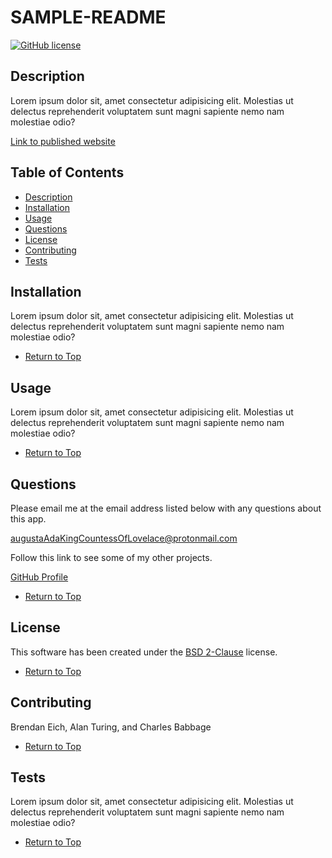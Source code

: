 
# SAMPLE-README

[![GitHub license](https://img.shields.io/badge/license-BSD_2_Clause-brightgreen)](https://img.shields.io/badge/license-BSD_2_Clause-brightgreen)

## Description 

Lorem ipsum dolor sit, amet consectetur adipisicing elit. Molestias ut delectus reprehenderit voluptatem sunt magni sapiente nemo nam molestiae odio? 

[Link to published website](https://loremipsum.org)

## Table of Contents

* [Description](#Description)
* [Installation](#Installation)
* [Usage](#Usage)
* [Questions](#Questions)
* [License](#License)
* [Contributing](#Contributing)
* [Tests](#Tests)

## Installation

Lorem ipsum dolor sit, amet consectetur adipisicing elit. Molestias ut delectus reprehenderit voluptatem sunt magni sapiente nemo nam molestiae odio?

* [Return to Top](#Description)

## Usage 

Lorem ipsum dolor sit, amet consectetur adipisicing elit. Molestias ut delectus reprehenderit voluptatem sunt magni sapiente nemo nam molestiae odio?

* [Return to Top](#Description)

## Questions

Please email me at the email address listed below with any questions about this app. 

[augustaAdaKingCountessOfLovelace@protonmail.com](mailto:augustaAdaKingCountessOfLovelace@protonmail.com)

Follow this link to see some of my other projects.

[GitHub Profile](https://github.com/johnVonNeumann)

* [Return to Top](#Description)

##


  ## License
    
  This software has been created under the [BSD 2-Clause](https://choosealicense.com/licenses/bsd-2-clause) license.

  * [Return to Top](#Description)
  

## Contributing

  Brendan Eich, Alan Turing, and Charles Babbage

* [Return to Top](#Description)

## Tests

Lorem ipsum dolor sit, amet consectetur adipisicing elit. Molestias ut delectus reprehenderit voluptatem sunt magni sapiente nemo nam molestiae odio?

* [Return to Top](#Description)
